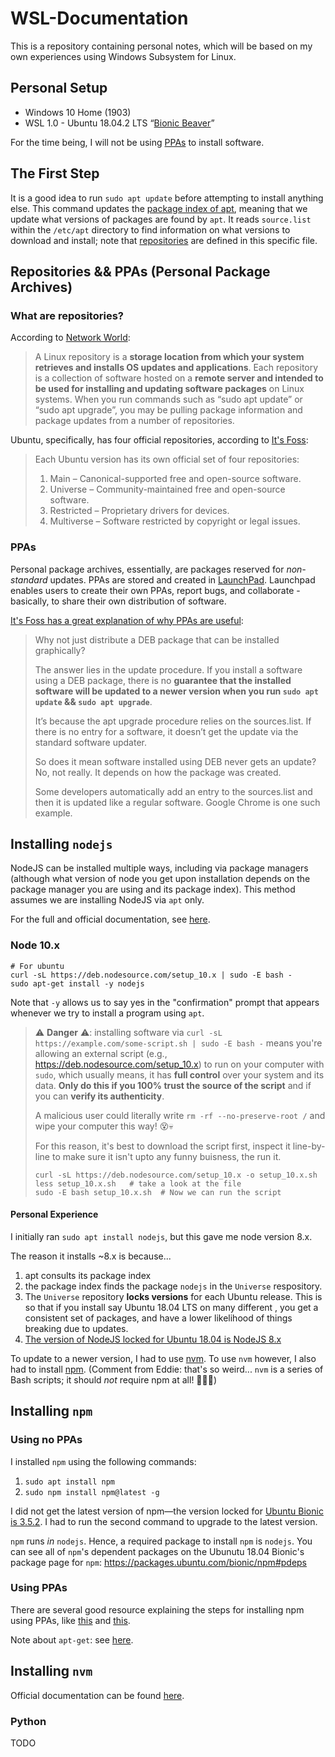 # WSL-Documentation

This is a repository containing personal notes, which will be based on my own experiences using Windows Subsystem for Linux.

## Personal Setup
- Windows 10 Home (1903)
- WSL 1.0 - Ubuntu 18.04.2 LTS “[Bionic Beaver](http://releases.ubuntu.com/18.04/)”

For the time being, I will not be using [PPAs](#PPAs) to install software.

## The First Step
It is a good idea to run `sudo apt update` before attempting to install anything else. This command updates the [package index of apt](https://help.ubuntu.com/lts/serverguide/apt.html), meaning that we update what versions of packages are found by `apt`. It reads `source.list` within the `/etc/apt` directory to find information on what versions to download and install; note that [repositories](#what-are-repositories) are defined in this specific file.

## Repositories && PPAs (Personal Package Archives)
### What are repositories?
According to [Network World](networkworld.com/article/3305810/how-to-list-repositories-on-linux.html):
> A Linux repository is a **storage location from which your system retrieves and installs OS updates and applications**. Each repository is a collection of software hosted on a **remote server and intended to be used for installing and updating software packages** on Linux systems. When you run commands such as “sudo apt update” or “sudo apt upgrade”, you may be pulling package information and package updates from a number of repositories.

Ubuntu, specifically, has four official repositories, according to [It's Foss](https://itsfoss.com/ppa-guide/):
> Each Ubuntu version has its own official set of four repositories:
> 1. Main – Canonical-supported free and open-source software.
> 2. Universe – Community-maintained free and open-source software.
> 3. Restricted – Proprietary drivers for devices.
> 4. Multiverse – Software restricted by copyright or legal issues.

### PPAs
Personal package archives, essentially, are packages reserved for _non-standard_ updates. PPAs are stored and created in [LaunchPad](https://wiki.ubuntu.com/Launchpad). Launchpad enables users to create their own PPAs, report bugs, and collaborate - basically, to share their own distribution of software. 

[It's Foss has a great explanation of why PPAs are useful](https://itsfoss.com/ppa-guide/):
>  Why not just distribute a DEB package that can be installed graphically?
>
> The answer lies in the update procedure. If you install a software using a DEB package, there is no **guarantee that the installed software will be updated to a newer version when you run `sudo apt update` && `sudo apt upgrade`**.
>
> It’s because the apt upgrade procedure relies on the sources.list. If there is no entry for a software, it doesn’t get the update via the standard software updater.
>
> So does it mean software installed using DEB never gets an update? No, not really. It depends on how the package was created.
>
> Some developers automatically add an entry to the sources.list and then it is updated like a regular software. Google Chrome is one such example.

## Installing `nodejs`

NodeJS can be installed multiple ways, including via package managers (although what version of node you get upon installation depends on the package manager you are using and its package index). This method assumes we are installing NodeJS via `apt` only.

For the full and official documentation, see [here](https://github.com/nodesource/distributions/blob/master/README.md). 

### Node 10.x
```
# For ubuntu
curl -sL https://deb.nodesource.com/setup_10.x | sudo -E bash -
sudo apt-get install -y nodejs
```
Note that `-y` allows us to say yes in the "confirmation" prompt that appears whenever we try to install a program using `apt`.

> ⚠️ **Danger** ⚠️: installing software via `curl -sL https://example.com/some-script.sh | sudo -E bash -` means you're
> allowing an external script (e.g., <https://deb.nodesource.com/setup_10.x>) to run on your computer with `sudo`, which
> usually means, it has **full control** over your system and its data. **Only do this if you 100% trust the source of the script** and if you can **verify its authenticity**.
>
> A malicious user could literally write `rm -rf --no-preserve-root /` and wipe your computer this way! 😵💀
>
> For this reason, it's best to download the script first, inspect it line-by-line to make sure it isn't upto any funny buisness, the run it.
>
>     curl -sL https://deb.nodesource.com/setup_10.x -o setup_10.x.sh
>     less setup_10.x.sh   # take a look at the file
>     sudo -E bash setup_10.x.sh  # Now we can run the script

#### Personal Experience
I initially ran `sudo apt install nodejs`, but this gave me node version 8.x.

The reason it installs ~8.x is because...

 1. apt consults its package index
 2. the package index finds the package `nodejs` in the `Universe` respository.
 3. The `Universe` repository **locks versions** for each Ubuntu release. This is so that if you install say Ubuntu 18.04 LTS on many different , you get a consistent set of packages, and have a lower likelihood of things breaking due to updates.
 4. [The version of NodeJS locked for Ubuntu 18.04 is NodeJS 8.x](https://packages.ubuntu.com/bionic/nodejs)

To update to a newer version, I had to use [nvm](#installing-nvm). To use `nvm` however, I also had to install [npm](#installing-npm). (Comment from Eddie: that's so weird... `nvm` is a series of Bash scripts; it should _not_ require npm at all! 🤔🤔🤔)

## Installing `npm`
### Using no PPAs
I installed `npm` using the following commands:
1. `sudo apt install npm`
2. `sudo npm install npm@latest -g`

I did not get the latest version of npm—the version locked for [Ubuntu Bionic is 3.5.2](https://packages.ubuntu.com/bionic/npm). I had to run the second command to upgrade to the latest version.

`npm` runs _in_ `nodejs`. Hence, a required package to install `npm` is `nodejs`. You can see all of `npm`'s dependent packages on the Ubunutu 18.04 Bionic's package page for `npm`: <https://packages.ubuntu.com/bionic/npm#pdeps>

### Using PPAs
There are several good resource explaining the steps for installing npm using PPAs, like [this](https://www.digitalocean.com/community/tutorials/how-to-install-node-js-on-ubuntu-18-04) and [this](https://tecadmin.net/install-latest-nodejs-npm-on-ubuntu/).

Note about `apt-get`: see [here](https://itsfoss.com/apt-vs-apt-get-difference/).

## Installing `nvm`
Official documentation can be found [here](https://gist.github.com/d2s/372b5943bce17b964a79#installing-nodejs-with-nvm-to-linux--macos--wsl).

### Python
TODO
